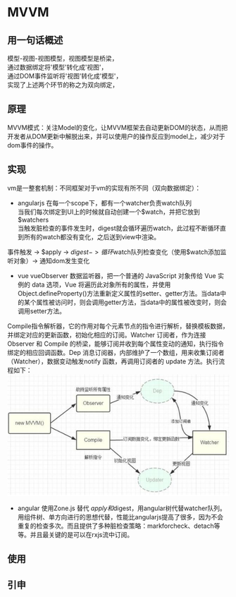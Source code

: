 # MVVM

## 用一句话概述
模型-视图-视图模型，视图模型是桥梁，  
通过数据绑定将'模型'转化成'视图'，  
通过DOM事件监听将'视图'转化成'模型'，  
实现了上述两个环节的称之为双向绑定，  

## 原理
MVVM模式：关注Model的变化，让MVVM框架去自动更新DOM的状态，从而把开发者从DOM更新中解脱出来，并可以使用户的操作反应到model上，减少对于dom事件的操作。

## 实现
vm是一整套机制：不同框架对于vm的实现有所不同（双向数据绑定）：
- angularjs
在每一个scope下，都有一个watcher负责watch队列  
当我们每次绑定到UI上的时候就自动创建一个$watch，并把它放到 $watchers  
当触发脏检查的事件发生时，digest就会循环遍历watch，此过程不断循环直到所有的watch都没有变化，之后送到view中渲染。

事件触发 -> $apply -> $digest -> 循环$watch队列检查变化（使用$watch添加监听对象）-> 通知dom发生变化
- vue
vueObserver 数据监听器，把一个普通的 JavaScript 对象传给 Vue 实例的 data 选项，Vue 将遍历此对象所有的属性，并使用Object.defineProperty()方法重新定义属性的setter、getter方法。当data中的某个属性被访问时，则会调用getter方法，当data中的属性被改变时，则会调用setter方法。

Compile指令解析器，它的作用对每个元素节点的指令进行解析，替换模板数据，并绑定对应的更新函数，初始化相应的订阅。Watcher 订阅者，作为连接 Observer 和 Compile 的桥梁，能够订阅并收到每个属性变动的通知，执行指令绑定的相应回调函数。Dep 消息订阅器，内部维护了一个数组，用来收集订阅者（Watcher），数据变动触发notify 函数，再调用订阅者的 update 方法。执行流程如下：
![avatar](./img/20190819171536.png)
- angular
使用Zone.js 替代 $apply和$digest，用angular树代替watcher队列。用组件树、单方向进行的思想代替，性能比angularjs提高了很多，因为不会重复的检查多次。而且提供了多种脏检查策略：markforcheck、detach等等。并且最关键的是可以在rxjs流中订阅。
## 使用

## 引申
